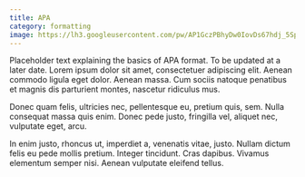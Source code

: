 ```yaml
---
title: APA
category: formatting
image: https://lh3.googleusercontent.com/pw/AP1GczPBhyDw0IovDs67hdj_5SpjP3rgkfA8Qsa-Kx2eAXlGRiTnskw6G7-TvyotZEuniASY7IK5GuWJIibnfWJ7F7sKSQTb860HQlSUXjevauZF-Xk_Xx8=w2400
---
```

Placeholder text explaining the basics of APA format. To be updated at a later date. Lorem ipsum dolor sit amet, consectetuer adipiscing elit. Aenean commodo ligula eget dolor. Aenean massa. Cum sociis natoque penatibus et magnis dis parturient montes, nascetur ridiculus mus.

Donec quam felis, ultricies nec, pellentesque eu, pretium quis, sem. Nulla consequat massa quis enim. Donec pede justo, fringilla vel, aliquet nec, vulputate eget, arcu.

In enim justo, rhoncus ut, imperdiet a, venenatis vitae, justo. Nullam dictum felis eu pede mollis pretium. Integer tincidunt. Cras dapibus. Vivamus elementum semper nisi. Aenean vulputate eleifend tellus.

